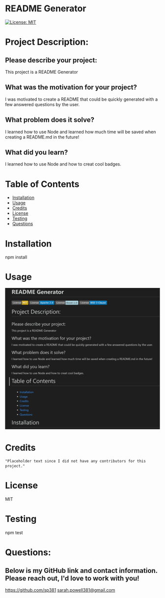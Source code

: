 
  # **README Generator**
  [![License: MIT](https://img.shields.io/badge/License-MIT-yellow.svg)](https://opensource.org/licenses/MIT)


  # Project Description:

  ## Please describe your project: 
  This project is a README Generator

  ## What was the motivation for your project? 
  I was motivated to create a README that could be quickly generated with a few answered questions by the user.

  ## What problem does it solve? 
  I learned how to use Node and learned how much time will be saved when creating a README.md in the future!

  ## What did you learn?
  I learned how to use Node and how to creat cool badges.

  # Table of Contents

  - [Installation](#installation)
  - [Usage](#usage)
  - [Credits](#credits)
  - [License](#license)
  - [Testing](#testing)
  - [Questions](#questions)

  # Installation
  npm install

  # Usage

  ![image text](/images/Capture.PNG)
  
  # Credits
    "Placeholder text since I did not have any contributors for this project."

  # License
  MIT

  # Testing
  npm test

  # Questions:
  ## Below is my GitHub link and contact information. Please reach out, I'd love to work with you! 
  https://github.com/sp381
  sarah.powell381@gmail.com

